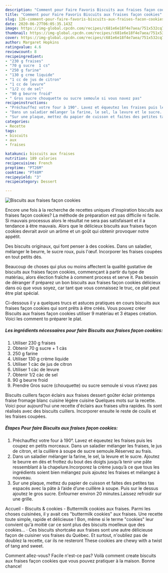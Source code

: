 ```yaml
---
description: "Comment pour Faire Favoris Biscuits aux fraises façon cookies"
title: "Comment pour Faire Favoris Biscuits aux fraises façon cookies"
slug: 126-comment-pour-faire-favoris-biscuits-aux-fraises-facon-cookies
date: 2020-06-27T06:05:35.143Z
image: https://img-global.cpcdn.com/recipes/c681e6e18f4e7aea/751x532cq70/biscuits-aux-fraises-facon-cookies-photo-principale-de-la-recette.jpg
thumbnail: https://img-global.cpcdn.com/recipes/c681e6e18f4e7aea/751x532cq70/biscuits-aux-fraises-facon-cookies-photo-principale-de-la-recette.jpg
cover: https://img-global.cpcdn.com/recipes/c681e6e18f4e7aea/751x532cq70/biscuits-aux-fraises-facon-cookies-photo-principale-de-la-recette.jpg
author: Margaret Hopkins
ratingvalue: 4.6
reviewcount: 8
recipeingredient:
- "230 g fraises"
- "70 g sucre  1 cs"
- "250 g farine"
- "130 g crme liquide"
- "1 cc de jus de citron"
- "1 cc de levure"
- "1/2 cc de sel"
- "90 g beurre froid"
- " Gros sucre chouquette ou sucre semoule si vous navez pas"
recipeinstructions:
- "Préchauffez votre four à 190°. Lavez et équeutez les fraises puis les coupez en petits morceaux. Dans un saladier mélanger les fraises, le jus de citron, et la cuillère à soupe de sucre semoule.Réservez au frais."
- "Dans un saladier mélanger la farine, le sel, la levure et le sucre. Ajoutez le beurre en dés et frottez du bout des doigts jusqu’à tenir une pâte ressemblant à la chapelure.Incorporez la crème jusqu’à ce que tous les ingrédients soient bien mélangez puis ajoutez les fraises et mélangez à nouveau."
- "Sur une plaque, mettez du papier de cuisson et faites des petites tas espacés avec la pâte à l’aide d’une cuillère à soupe. Puis sur le dessus ajoutez le gros sucre. Enfourner environ 20 minutes.Laissez refroidir sur une grille."
categories:
- Recette
tags:
- biscuits
- aux
- fraises

katakunci: biscuits aux fraises 
nutrition: 189 calories
recipecuisine: French
preptime: "PT26M"
cooktime: "PT48M"
recipeyield: "3"
recipecategory: Dessert

---
```



![Biscuits aux fraises façon cookies](https://img-global.cpcdn.com/recipes/c681e6e18f4e7aea/751x532cq70/biscuits-aux-fraises-facon-cookies-photo-principale-de-la-recette.jpg)

Encore une fois à la recherche de recettes uniques d'inspiration biscuits aux fraises façon cookies? La méthode de préparation est pas difficile ni facile. Si mauvais processus alors le résultat ne sera pas satisfaisant et il a tendance à être mauvais. Alors que le délicieux biscuits aux fraises façon cookies devrait avoir un arôme et un goût qui obtenir provoquer notre appétit.

Des biscuits originaux, qui font penser à des cookies. Dans un saladier, mélanger le beurre, le sucre roux, puis l&#39;œuf. Incorporer les fraises coupées en tout petits dés.

Beaucoup de choses qui plus ou moins affectent la qualité gustative de biscuits aux fraises façon cookies, commençant à partir du type de matériau, alors élection fraîche à comment process et serve it. Pas besoin de déranger if préparez un bon biscuits aux fraises façon cookies délicieux dans où que vous soyez, car tant que vous connaissez le truc, ce plat peut être plat spécial.


Ci-dessous il y a quelques trucs et astuces pratiques en cours biscuits aux fraises façon cookies qui sont prêts à être créés. Vous pouvez créer Biscuits aux fraises façon cookies utiliser 9 matériau et 3 étapes création. Voici les comment to préparer le plat.

<!--inarticleads1-->

##### Les ingrédients nécessaires pour faire Biscuits aux fraises façon cookies:

1. Utiliser 230 g fraises
1. Obtenir 70 g sucre + 1 càs
1.  250 g farine
1. Utiliser 130 g crème liquide
1. Utiliser 1 càc de jus de citron
1. Utiliser 1 càc de levure
1. Obtenir 1/2 càc de sel
1.  90 g beurre froid
1. Prendre  Gros sucre (chouquette) ou sucre semoule si vous n’avez pas


Biscuits cuillers façon éclairs aux fraises dessert goûter éclair printemps fraise fromage blanc cuisine légère cuisine Quelques mots sur la recette. Voici pour aujourd&#39;hui une recette d&#39;éclairs aux fraises ultra rapides. Ils sont réalisés avec des biscuits cuillers. Incorporer ensuite le reste de coulis et les fraises coupées. 

<!--inarticleads2-->

##### Étapes Pour faire Biscuits aux fraises façon cookies:

1. Préchauffez votre four à 190°. Lavez et équeutez les fraises puis les coupez en petits morceaux. Dans un saladier mélanger les fraises, le jus de citron, et la cuillère à soupe de sucre semoule.Réservez au frais.
1. Dans un saladier mélanger la farine, le sel, la levure et le sucre. Ajoutez le beurre en dés et frottez du bout des doigts jusqu’à tenir une pâte ressemblant à la chapelure.Incorporez la crème jusqu’à ce que tous les ingrédients soient bien mélangez puis ajoutez les fraises et mélangez à nouveau.
1. Sur une plaque, mettez du papier de cuisson et faites des petites tas espacés avec la pâte à l’aide d’une cuillère à soupe. Puis sur le dessus ajoutez le gros sucre. Enfourner environ 20 minutes.Laissez refroidir sur une grille.


Accueil - Biscuits &amp; cookies - Buttermilk cookies aux fraises. Parmi les choses cuisinées, il y avait ces &#34;buttermilk cookies&#34; aux fraises. Une recette toute simple, rapide et délicieuse ! Bon, même si le terme &#34;cookies&#34; leur convient qu&#39;à moitié car ce sont plus des biscuits moelleux que des cookies… · Ces biscuits shortcake aux fraises sont une autre délicieuse façon de cuisiner vos fraises du Québec. Et surtout, n&#39;oubliez pas de doublez la recette, car ils ne resteront These cookies are chewy with a twist of tang and sweet. 


Comment allez-vous? Facile n'est-ce pas? Voilà comment create biscuits aux fraises façon cookies que vous pouvez pratiquer à la maison. Bonne chance!
